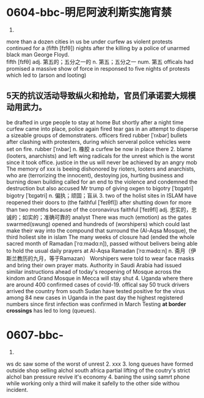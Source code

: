 # 0604-bbc-明尼阿波利斯实施宵禁
1.
more than a dozen cities in us be under curfew
as violent protests continued for a (fifth [fɪfθ]) nights after the killing by a police of unarmed black man George Floyd.   
fifth [fɪfθ]  adj. 第五的；五分之一的  n. 第五；五分之一  num. 第五
officals had promised a massive show of force in responsed to five nights of protests which led to (arson and looting)
## 5天的抗议活动导致纵火和抢劫，官员们承诺要大规模动用武力。
be drafted in
urge people to stay at home
But shortly after a night time curfew came into place, police again fired tear gas in an attempt to disperse a sizeable groups of demonstraters.
officers fired rubber [ˈrʌbər] bullets after clashing with protesters, during which serveral police vehicles were set on fire.
rubber [ˈrʌbər]  n. 橡胶
a curfew be now in place there
2.
blame (looters, anarchists) and left wing radicals for the unrest which is the worst since it took office.
justice in the us will never be achieved by an angry mob
The memory of xxx is beeing dishonored by rioters, looters and anarchists, who are (terrorizing the innocent), destoying jos, hurting business and burning down building
called for an end to the violence and condemned the destruction
but also accused Mr trump of giving oxgen to bigotry [ˈbɪɡətri]
bigotry [ˈbɪɡətri]  n. 偏执；顽固；盲从
3.
two of the holist sites in ISLAM have reopened their doors to (the faithful [ˈfeɪθfl]) after shutting down for more than two months because of the coronavirus
faithful [ˈfeɪθfl]  adj. 忠实的，忠诚的；如实的；准确可靠的
analyst
There was much (emotion) as the gates swarmed(swung) opened and hundreds of (worshipers) which could last make their way
into the compound that surround the (Al-Aqsa Mosque), the third holiest site in islam
The many weeks of closure had (ended the whole sacred month of Ramadan [ˈrɑːmədɑːn]), passed without belivers being able to hold the usual daily prayers at Al-Aqsa
Ramadan [ˈrɑːmədɑːn]  n. 斋月（伊斯兰教历的九月，等于Ramazan）
Worshipers were told to wear face masks and bring their own prayer mats.
Authority in Saudi Arabia had issued similar instructions ahead of today's reopening of Mosque across the kindom and Grand Mosque in Mecca will stay shut
4.
Uganda where there are around 400 confirmed cases of covid-19.
offical say 50 truck drivers arrived the country from south Sudan have tested positive for the virus
among 84 new cases in Uganda in the past day
the highest registered numbers since first infection was confirmed in March
Testing **at border crossings** has led to long (queues).

# 0607-bbc-
1.
ws dc saw some of the worst of unrest
2.
xxx
3.
long queues have formed outside shop selling alchol
south africa
partial lifting of the coutry's strict alchol ban
pressure
revive it's economy
4.
baning the using samrt phone while working
only a third will make it safelly to the other side withou incident.
